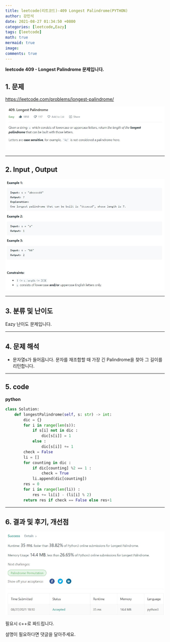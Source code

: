 ```yaml
---
title: leetcode(리트코드)-409 Longest Palindrome(PYTHON)
author: 강민석
date: 2021-08-27 01:34:50 +0800
categories: [leetcode,Eazy]
tags: [leetcode]
math: true
mermaid: true
image: 
comments: true
---
```


**leetcode 409 - Longest Palindrome  문제입니다.**

## 1. 문제
<https://leetcode.com/problems/longest-palindrome/> 

![](/assets/img/sample/leetcode/409/Problem.JPG)

-----  

## 2. Input , Output

![](/assets/img/sample/leetcode/409/input.JPG)  


-----  

## 3. 분류 및 난이도

Eazy 난이도 문제입니다.  


-----  

## 4. 문제 해석

- 문자열s가 들어옵니다. 문자를 재조합할 때 가장 긴 Palindrome을 찾아 그 길이를 리턴합니다.





-----  

## 5. code  



**python**

```python
class Solution:
    def longestPalindrome(self, s: str) -> int:
        dic = {}
        for i in range(len(s)):
            if s[i] not in dic :
                dic[s[i]] = 1
            else : 
                dic[s[i]] += 1
        check = False
        li = []
        for counting in dic :
            if dic[counting] %2 == 1 :
                check = True
            li.append(dic[counting])
        res = 0
        for i in range(len(li)) : 
            res += li[i] - (li[i] % 2)
        return res if check == False else res+1 
```


-----

## 6. 결과 및 후기, 개선점



![](/assets/img/sample/leetcode/409/result.JPG)  



필요시 c++로 짜드립니다.

설명이 필요하다면 댓글을 달아주세요.


